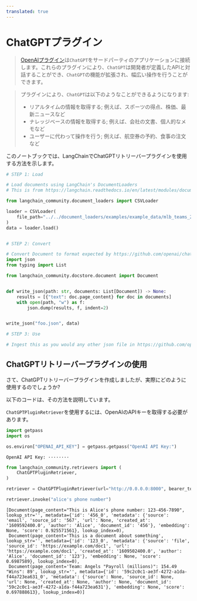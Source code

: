 ```yaml
---
translated: true
---
```


# ChatGPTプラグイン

>[OpenAIプラグイン](https://platform.openai.com/docs/plugins/introduction)は`ChatGPT`をサードパーティのアプリケーションに接続します。これらのプラグインにより、`ChatGPT`は開発者が定義したAPIと対話することができ、`ChatGPT`の機能が拡張され、幅広い操作を行うことができます。

>プラグインにより、`ChatGPT`は以下のようなことができるようになります:
>- リアルタイムの情報を取得する; 例えば、スポーツの得点、株価、最新ニュースなど
>- ナレッジベースの情報を取得する; 例えば、会社の文書、個人的なメモなど
>- ユーザーに代わって操作を行う; 例えば、航空券の予約、食事の注文など

このノートブックでは、LangChainでChatGPTリトリーバープラグインを使用する方法を示します。

```python
# STEP 1: Load

# Load documents using LangChain's DocumentLoaders
# This is from https://langchain.readthedocs.io/en/latest/modules/document_loaders/examples/csv.html

from langchain_community.document_loaders import CSVLoader

loader = CSVLoader(
    file_path="../../document_loaders/examples/example_data/mlb_teams_2012.csv"
)
data = loader.load()


# STEP 2: Convert

# Convert Document to format expected by https://github.com/openai/chatgpt-retrieval-plugin
import json
from typing import List

from langchain_community.docstore.document import Document


def write_json(path: str, documents: List[Document]) -> None:
    results = [{"text": doc.page_content} for doc in documents]
    with open(path, "w") as f:
        json.dump(results, f, indent=2)


write_json("foo.json", data)

# STEP 3: Use

# Ingest this as you would any other json file in https://github.com/openai/chatgpt-retrieval-plugin/tree/main/scripts/process_json
```

## ChatGPTリトリーバープラグインの使用

さて、ChatGPTリトリーバープラグインを作成しましたが、実際にどのように使用するのでしょうか?

以下のコードは、その方法を説明しています。

`ChatGPTPluginRetriever`を使用するには、OpenAIのAPIキーを取得する必要があります。

```python
import getpass
import os

os.environ["OPENAI_API_KEY"] = getpass.getpass("OpenAI API Key:")
```

```output
OpenAI API Key: ········
```

```python
from langchain_community.retrievers import (
    ChatGPTPluginRetriever,
)
```

```python
retriever = ChatGPTPluginRetriever(url="http://0.0.0.0:8000", bearer_token="foo")
```

```python
retriever.invoke("alice's phone number")
```

```output
[Document(page_content="This is Alice's phone number: 123-456-7890", lookup_str='', metadata={'id': '456_0', 'metadata': {'source': 'email', 'source_id': '567', 'url': None, 'created_at': '1609592400.0', 'author': 'Alice', 'document_id': '456'}, 'embedding': None, 'score': 0.925571561}, lookup_index=0),
 Document(page_content='This is a document about something', lookup_str='', metadata={'id': '123_0', 'metadata': {'source': 'file', 'source_id': 'https://example.com/doc1', 'url': 'https://example.com/doc1', 'created_at': '1609502400.0', 'author': 'Alice', 'document_id': '123'}, 'embedding': None, 'score': 0.6987589}, lookup_index=0),
 Document(page_content='Team: Angels "Payroll (millions)": 154.49 "Wins": 89', lookup_str='', metadata={'id': '59c2c0c1-ae3f-4272-a1da-f44a723ea631_0', 'metadata': {'source': None, 'source_id': None, 'url': None, 'created_at': None, 'author': None, 'document_id': '59c2c0c1-ae3f-4272-a1da-f44a723ea631'}, 'embedding': None, 'score': 0.697888613}, lookup_index=0)]
```
